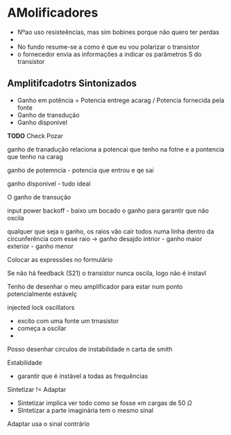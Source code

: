# AMolificadores

- Nºao uso resisteências, mas sim bobines porque não quero ter perdas
-
- No fundo resume-se a como é que eu vou polarizar o transistor
- o fornecedor envia as informações a indicar os parâmetros S do transistor


## Amplitifcadotrs Sintonizados
- Ganho em potência = Potencia entrege acarag / Potencia fornecida pela fonte
- Ganho de transdução
- Ganho disponível


__TODO__ Check Pozar

ganho de tranadução relaciona a potencai que tenho na fotne e  a pontencia que tenho na carag

ganho de potemncia - potencia que entrou e qe sai

ganho disponivel - tudo ideal


O ganho de transução 

input power backoff - baixo um bocado o ganho para garantir que não oscila

qualquer que seja o ganho, os raios vão cair todos numa linha
dentro da circunferência com esse raio -> ganho desajdo
intrior - ganho maior
exterior - ganho menor

Colocar as expressões no formulário

Se não há feedback (S21) o transistor nunca oscila, logo não é instavl

Tenho de desenhar o meu amplificador para estar num ponto potencialmente estávelç

injected lock oscillators

- excito com uma fonte um trnasistor
- começa a oscilar
- 


Posso desenhar circulos de instabilidade n carta de smith

Estabilidade

- garantir que é instável a todas as frequências



Sintetizar != Adaptar

- Sintetizar implica ver todo como se fosse «m cargas de 50 $\Omega$
- SIntetizar a parte imaginária tem o mesmo sinal


Adaptar usa o sinal contrário

